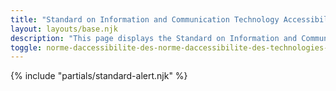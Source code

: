 ```yaml
---
title: "Standard on Information and Communication Technology Accessibility (<abbr>ICT</abbr>) Accessibility (Phase One)"
layout: layouts/base.njk
description: "This page displays the Standard on Information and Communication Technologies (<abbr>ICT</abbr>) Accessibility in full, the various accessibility requirements and the associated implementation timelines"
toggle: norme-daccessibilite-des-norme-daccessibilite-des-technologies-de-linformation-et-des-communications-tic-premiere-phase
---
```


{% include "partials/standard-alert.njk" %}

